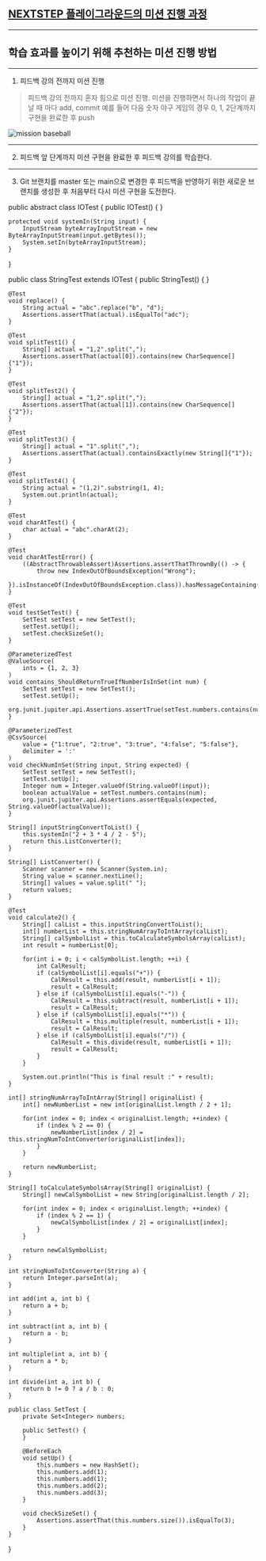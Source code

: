 ## [NEXTSTEP 플레이그라운드의 미션 진행 과정](https://github.com/next-step/nextstep-docs/blob/master/playground/README.md)

---
## 학습 효과를 높이기 위해 추천하는 미션 진행 방법

---
1. 피드백 강의 전까지 미션 진행 
> 피드백 강의 전까지 혼자 힘으로 미션 진행. 미션을 진행하면서 하나의 작업이 끝날 때 마다 add, commit
> 예를 들어 다음 숫자 야구 게임의 경우 0, 1, 2단계까지 구현을 완료한 후 push

![mission baseball](https://raw.githubusercontent.com/next-step/nextstep-docs/master/playground/images/mission_baseball.png)

---
2. 피드백 앞 단계까지 미션 구현을 완료한 후 피드백 강의를 학습한다.

---
3. Git 브랜치를 master 또는 main으로 변경한 후 피드백을 반영하기 위한 새로운 브랜치를 생성한 후 처음부터 다시 미션 구현을 도전한다.
<!--  ==========================================================================================================-->
public abstract class IOTest {
    public IOTest() {
    }

    protected void systemIn(String input) {
        InputStream byteArrayInputStream = new ByteArrayInputStream(input.getBytes());
        System.setIn(byteArrayInputStream);
    }
}


public class StringTest extends IOTest {
    public StringTest() {
    }

    @Test
    void replace() {
        String actual = "abc".replace("b", "d");
        Assertions.assertThat(actual).isEqualTo("adc");
    }

    @Test
    void splitTest1() {
        String[] actual = "1,2".split(",");
        Assertions.assertThat(actual[0]).contains(new CharSequence[]{"1"});
    }

    @Test
    void splitTest2() {
        String[] actual = "1,2".split(",");
        Assertions.assertThat(actual[1]).contains(new CharSequence[]{"2"});
    }

    @Test
    void splitTest3() {
        String[] actual = "1".split(",");
        Assertions.assertThat(actual).containsExactly(new String[]{"1"});
    }

    @Test
    void splitTest4() {
        String actual = "(1,2)".substring(1, 4);
        System.out.println(actual);
    }

    @Test
    void charAtTest() {
        char actual = "abc".charAt(2);
    }

    @Test
    void charAtTestError() {
        ((AbstractThrowableAssert)Assertions.assertThatThrownBy(() -> {
            throw new IndexOutOfBoundsException("Wrong");
        }).isInstanceOf(IndexOutOfBoundsException.class)).hasMessageContaining("Wrong");
    }

    @Test
    void testSetTest() {
        SetTest setTest = new SetTest();
        setTest.setUp();
        setTest.checkSizeSet();
    }

    @ParameterizedTest
    @ValueSource(
        ints = {1, 2, 3}
    )
    void contains_ShouldReturnTrueIfNumberIsInSet(int num) {
        SetTest setTest = new SetTest();
        setTest.setUp();
        org.junit.jupiter.api.Assertions.assertTrue(setTest.numbers.contains(num));
    }

    @ParameterizedTest
    @CsvSource(
        value = {"1:true", "2:true", "3:true", "4:false", "5:false"},
        delimiter = ':'
    )
    void checkNumInSet(String input, String expected) {
        SetTest setTest = new SetTest();
        setTest.setUp();
        Integer num = Integer.valueOf(String.valueOf(input));
        boolean actualValue = setTest.numbers.contains(num);
        org.junit.jupiter.api.Assertions.assertEquals(expected, String.valueOf(actualValue));
    }

    String[] inputStringConvertToList() {
        this.systemIn("2 + 3 * 4 / 2 - 5");
        return this.ListConverter();
    }

    String[] ListConverter() {
        Scanner scanner = new Scanner(System.in);
        String value = scanner.nextLine();
        String[] values = value.split(" ");
        return values;
    }

    @Test
    void calculate2() {
        String[] calList = this.inputStringConvertToList();
        int[] numberList = this.stringNumArrayToIntArray(calList);
        String[] calSymbolList = this.toCalculateSymbolsArray(calList);
        int result = numberList[0];

        for(int i = 0; i < calSymbolList.length; ++i) {
            int CalResult;
            if (calSymbolList[i].equals("+")) {
                CalResult = this.add(result, numberList[i + 1]);
                result = CalResult;
            } else if (calSymbolList[i].equals("-")) {
                CalResult = this.subtract(result, numberList[i + 1]);
                result = CalResult;
            } else if (calSymbolList[i].equals("*")) {
                CalResult = this.multiple(result, numberList[i + 1]);
                result = CalResult;
            } else if (calSymbolList[i].equals("/")) {
                CalResult = this.divide(result, numberList[i + 1]);
                result = CalResult;
            }
        }

        System.out.println("This is final result :" + result);
    }

    int[] stringNumArrayToIntArray(String[] originalList) {
        int[] newNumberList = new int[originalList.length / 2 + 1];

        for(int index = 0; index < originalList.length; ++index) {
            if (index % 2 == 0) {
                newNumberList[index / 2] = this.stringNumToIntConverter(originalList[index]);
            }
        }

        return newNumberList;
    }

    String[] toCalculateSymbolsArray(String[] originalList) {
        String[] newCalSymbolList = new String[originalList.length / 2];

        for(int index = 0; index < originalList.length; ++index) {
            if (index % 2 == 1) {
                newCalSymbolList[index / 2] = originalList[index];
            }
        }

        return newCalSymbolList;
    }

    int stringNumToIntConverter(String a) {
        return Integer.parseInt(a);
    }

    int add(int a, int b) {
        return a + b;
    }

    int subtract(int a, int b) {
        return a - b;
    }

    int multiple(int a, int b) {
        return a * b;
    }

    int divide(int a, int b) {
        return b != 0 ? a / b : 0;
    }

    public class SetTest {
        private Set<Integer> numbers;

        public SetTest() {
        }

        @BeforeEach
        void setUp() {
            this.numbers = new HashSet();
            this.numbers.add(1);
            this.numbers.add(1);
            this.numbers.add(2);
            this.numbers.add(3);
        }

        void checkSizeSet() {
            Assertions.assertThat(this.numbers.size()).isEqualTo(3);
        }
    }
}
